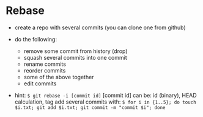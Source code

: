 # Rebase

* create a repo with several commits
    (you can clone one from github)
* do the following:
    * remove some commit from history (drop)
    * squash several commits into one commit
    * rename commits
    * reorder commits
    * some of the above together
    * edit commits

* hint:
    `$ git rebase -i [commit id]`
    [commit id] can be: id (binary), HEAD calculation, tag
    add several commits with:
    `$ for i in {1..5}; do touch $i.txt; git add $i.txt; git commit -m "commit $i"; done`

